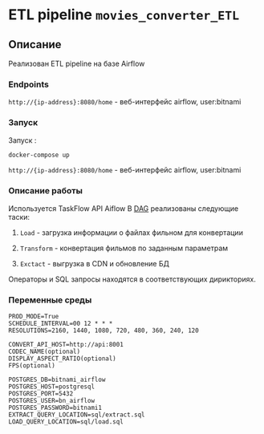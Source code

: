 # ETL pipeline `movies_converter_ETL`

## Описание

Реализован ETL pipeline на базе Airflow

### Endpoints

`http://{ip-address}:8080/home` - веб-интерфейс airflow, user:bitnami


### Запуск

Запуск :

```bash
docker-compose up
```

`http://{ip-address}:8080/home` - веб-интерфейс airflow, user:bitnami


### Описание работы

Используется TaskFlow API Aiflow
В [DAG](https://github.com/dimk00z/graduate_work/blob/dev/movies_converter_ETL/airflow/dags/movies_converter_dag.py) реализованы следующие таски:

1. `Load` - загрузка информации о файлах фильном для конвертации

2. `Transform` - конвертация фильмов по заданным параметрам

3. `Exctact` - выгрузка в CDN и обновление БД

Операторы и SQL запросы находятся в соответствующих дирикториях.

### Переменные среды

```
PROD_MODE=True
SCHEDULE_INTERVAL=00 12 * * *
RESOLUTIONS=2160, 1440, 1080, 720, 480, 360, 240, 120

CONVERT_API_HOST=http://api:8001
CODEC_NAME(optional)
DISPLAY_ASPECT_RATIO(optional)
FPS(optional)

POSTGRES_DB=bitnami_airflow
POSTGRES_HOST=postgresql
POSTGRES_PORT=5432
POSTGRES_USER=bn_airflow
POSTGRES_PASSWORD=bitnami1
EXTRACT_QUERY_LOCATION=sql/extract.sql
LOAD_QUERY_LOCATION=sql/load.sql

```

